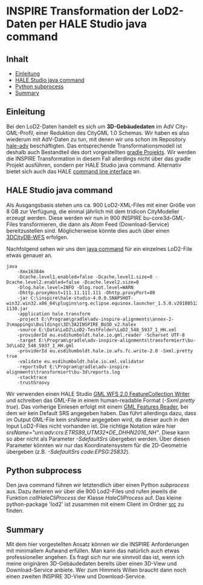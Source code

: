 #

INSPIRE Transformation der LoD2-Daten per HALE Studio java command
==================================================================

## Inhalt
* [Einleitung](#einleitung)
* [HALE Studio java command](#hale-studio-java-command)
* [Python subprocess](#python-subprocess)
* [Summary](#summary)


## Einleitung
Bei den LoD2-Daten handelt es sich um **3D-Gebäudedaten** im AdV City-GML-Profil, einer Reduktion des CityGML 1.0 Schemas. Wir haben es also wiederum mit AdV-Daten zu tun, mit denen wir uns schon im Repository [hale-adv](https://github.com/enatgvhh/hale-adv) beschäftigten. Das entsprechende Transformationsmodell ist deshalb auch Bestandteil des dort vorgestellten [gradle Projekts](https://github.com/wetransform/adv-inspire-alignments). Wir werden die INSPIRE Transformation in diesem Fall allerdings nicht über das gradle Projekt ausführen, sondern per HALE Studio java command. Alternativ bietet sich auch das HALE [command line interface](https://builds.wetransform.to/job/hale/job/hale~publish(master)/) an.


## HALE Studio java command
Als Ausgangsbasis stehen uns ca. 900 LoD2-XML-Files mit einer Größe von 8 GB zur Verfügung, die einmal jährlich mit dem tridicon CityModeller erzeugt werden. Diese werden wir nun in  900 INSPIRE bu-core3d-GML-Files transformieren, die dann als Atom Feed (Download-Service) bereitzustellen sind. Möglicherweise könnte dies auch über einen [3DCityDB-WFS](https://www.3dcitydb.org/3dcitydb/documentation/) erfolgen.

Nachfolgend sehen wir uns den [java command](http://help.halestudio.org/latest/index.jsp?topic=%2Feu.esdihumboldt.hale.doc.user%2Fhtml%2Ftasks%2Ftransform_cli.html) für ein einzelnes LoD2-File etwas genauer an.
```
java
	-Xmx16384m 
	-Dcache.level1.enabled=false -Dcache.level1.size=0 -Dcache.level2.enabled=false -Dcache.level2.size=0 
	-Dlog.hale.level=INFO -Dlog.root.level=WARN
	-Dhttp.proxyHost=111.11.111.111 -Dhttp.proxyPort=80                                  
	-jar C:\inspire\hale-studio-4.0.0.SNAPSHOT-win32.win32.x86_64\plugins\org.eclipse.equinox.launcher_1.5.0.v20180512-1130.jar
	-application hale.transform
	-project E:\Program\gradle\adv-inspire-alignments\annex-2-3\mappings\Buildings\3D\3A2INSPIRE_BU3D_v2.halex
	-source E:\Data\LoD2\LoD2-TestFolder\LoD2_548_5937_1_HH.xml
	-providerId eu.esdihumboldt.hale.io.gml.reader -Scharset UTF-8
	-target E:\Program\gradle\adv-inspire-alignments\transformiert\bu-3d\LoD2_548_5937_1_HH.gml
	-providerId eu.esdihumboldt.hale.io.wfs.fc.write-2.0 -Sxml.pretty true
	-validate eu.esdihumboldt.hale.io.xml.validator
	-reportsOut E:\Program\gradle\adv-inspire-alignments\transformiert\bu-3d\reports.log
	-stacktrace
	-trustGroovy
```
Wir verwenden einen HALE Studio [GML WFS 2.0 FeatureCollection Writer](http://help.halestudio.org/latest/index.jsp?topic=%2Feu.esdihumboldt.hale.doc.user.ioproviders%2Foverview%2FInstanceWriter.html&cp%3D0_6_2_1_0) und schreiben das GML-File in einem human-readable Format (*-Sxml.pretty true*). Das vorherige Einlesen erfolgt mit einem [GML Features Reader](http://help.halestudio.org/latest/index.jsp?topic=%2Feu.esdihumboldt.hale.doc.user.ioproviders%2Foverview%2FInstanceReader.html), bei dem wir kein Default SRS angegeben haben. Das führt allerdings dazu, dass im Output GML-File kein *srsName* angegeben wird, da dieser auch in den Input LoD2-Files nicht vorhanden ist. Die richtige Notation wäre hier _srsName="urn:adv:crs:ETRS89_UTM32*DE_DHHN2016_NH"_. Diese kann so aber nicht als Parameter *-SdefaultSrs* übergeben werden. Über diesen Parameter könnten wir nur das Koordinatensystem für die 2D-Geometrie übergeben (z.B. *-SdefaultSrs code:EPSG:25832*).


## Python subprocess
Den java command führen wir letztendlich über einen Python *subprocess* aus. Dazu iterieren wir über die 900 Lod2-Files und rufen jeweils die Funktion *callHaleCliProcess* der Klasse *HaleCliProcess* auf. Das kleine python-package 'lod2' ist zusammen mit einem Client im Ordner [src](src) zu finden.


## Summary
Mit dem hier vorgestellten Ansatz können wir die INSPIRE Anforderungen mit minimallem Aufwand erfüllen. Man kann das natürlich auch etwas professioneller angehen. Es fragt sich nur wie sinnvoll das ist, wenn ich meine originären 3D-Gebäudedaten bereits über einen 3D-View und Download-Service anbiete. Wer zum Himmels Willen braucht dann noch einen zweiten INSPIRE 3D-View und Download-Service.
